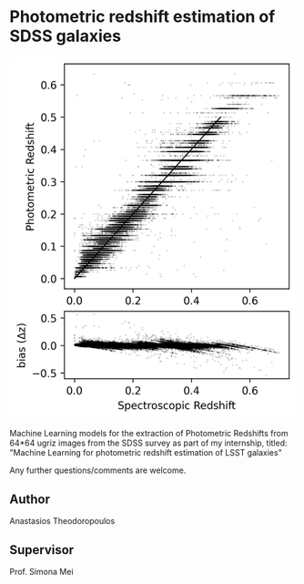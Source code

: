 # Photometric redshift estimation of SDSS galaxies

<p align="center">
<img src="preview.png" width="700" title="preview" />
</p>
Machine Learning models for the extraction of Photometric Redshifts from 64*64 ugriz images from the SDSS survey as part of my internship, titled:
"Machine Learning for photometric redshift estimation of LSST galaxies"

Any further questions/comments are welcome.

## Author

Anastasios Theodoropoulos

## Supervisor
Prof. Simona Mei
